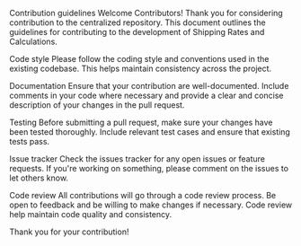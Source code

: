 Contribution guidelines
Welcome Contributors!
Thank you for considering contribution to the centralized repository. This document outlines the guidelines for contributing to the development of Shipping Rates and Calculations.

Code style
Please follow the coding style and conventions used in the existing codebase. This helps maintain consistency across the project.

Documentation
Ensure that your contribution are well-documented. Include comments in your code where necessary and provide a clear and concise description of your changes in the pull request.

Testing
Before submitting a pull request, make sure your changes have been tested thoroughly. Include relevant test cases and ensure that existing tests pass.

Issue tracker
Check the issues tracker for any open issues or feature requests. If you're working on something, please comment on the issues to let others know.

Code review
All contributions will go through a code review process. Be open to feedback and be willing to make changes if necessary. Code review help maintain code quality and consistency.

Thank you for your contribution!
